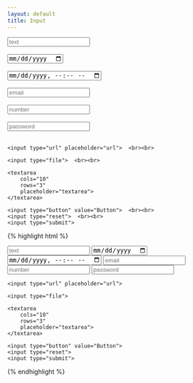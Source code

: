 ```yaml
---
layout: default
title: Input
---
```


<div class="dp__input">
    <input type="text" placeholder="text"> <br><br>
    <input type="date"> <br><br>
    <input type="datetime-local">  <br><br>
    <input type="email" placeholder="email">  <br><br>
    <input type="number" placeholder="number">  <br><br>
    <input type="password" placeholder="password">  <br><br>

    <input type="url" placeholder="url">  <br><br>
    
    <input type="file">  <br><br>

    <textarea
        cols="10"
        rows="3"
        placeholder="textarea">
    </textarea>    

    <input type="button" value="Button">  <br><br>
    <input type="reset">  <br><br>
    <input type="submit">    
</div>    


{% highlight html %}
<div class="dp__input">
    <input type="text" placeholder="text">
    <input type="date">
    <input type="datetime-local"> 
    <input type="email" placeholder="email"> 
    <input type="number" placeholder="number"> 
    <input type="password" placeholder="password"> 

    <input type="url" placeholder="url"> 
    
    <input type="file"> 

    <textarea
        cols="10"
        rows="3"
        placeholder="textarea">
    </textarea>    

    <input type="button" value="Button"> 
    <input type="reset"> 
    <input type="submit">    
</div>   
{% endhighlight %}
